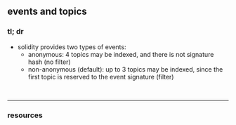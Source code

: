 ## events and topics

### tl; dr

* solidity provides two types of events:
  - anonymous: 4 topics may be indexed, and there is not signature hash (no filter)   
  - non-anonymous (default): up to 3 topics may be indexed, since the first topic is reserved to the event signature (filter) 

<br>

---

### resources